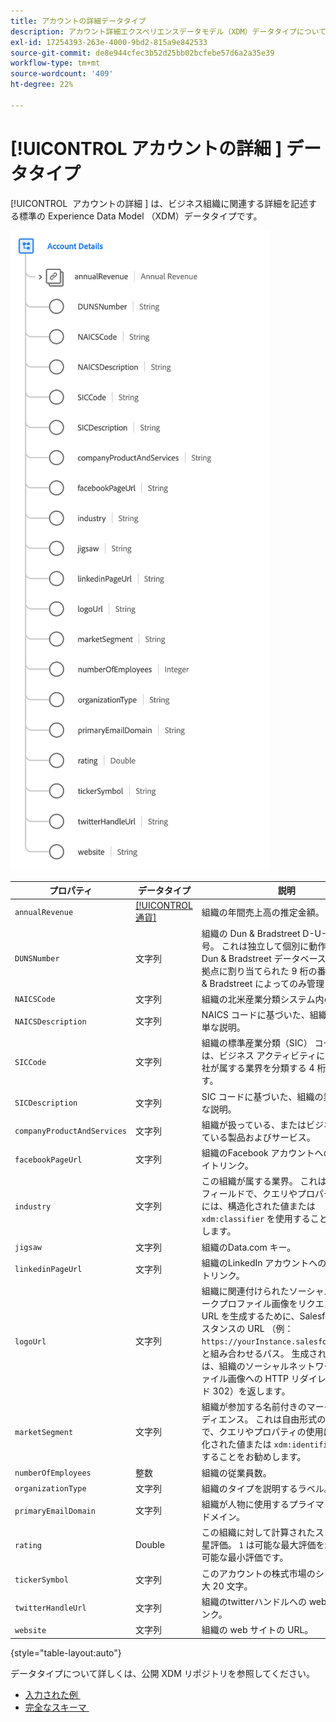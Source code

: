 ```yaml
---
title: アカウントの詳細データタイプ
description: アカウント詳細エクスペリエンスデータモデル（XDM）データタイプについて説明します。
exl-id: 17254393-263e-4000-9bd2-815a9e842533
source-git-commit: de8e944cfec3b52d25bb02bcfebe57d6a2a35e39
workflow-type: tm+mt
source-wordcount: '409'
ht-degree: 22%

---
```


# [!UICONTROL &#x200B; アカウントの詳細 &#x200B;] データタイプ

[!UICONTROL &#x200B; アカウントの詳細 &#x200B;] は、ビジネス組織に関連する詳細を記述する標準の Experience Data Model （XDM）データタイプです。

![&#x200B; データタイプ構造 &#x200B;](../images/data-types/account-details.png)

| プロパティ | データタイプ | 説明 |
| --- | --- | --- |
| `annualRevenue` | [[!UICONTROL 通貨]](./currency.md) | 組織の年間売上高の推定金額。 |
| `DUNSNumber` | 文字列 | 組織の Dun &amp; Bradstreet D-U-N-S 番号。 これは独立して個別に動作する独自の Dun &amp; Bradstreet データベース内の各事業拠点に割り当てられた 9 桁の番号で、Dun &amp; Bradstreet によってのみ管理されます。 |
| `NAICSCode` | 文字列 | 組織の北米産業分類システム内の分類。 |
| `NAICSDescription` | 文字列 | NAICS コードに基づいた、組織の業種の簡単な説明。 |
| `SICCode` | 文字列 | 組織の標準産業分類（SIC） コード。 これは、ビジネス アクティビティに基づいて会社が属する業界を分類する 4 桁のコードです。 |
| `SICDescription` | 文字列 | SIC コードに基づいた、組織の業種の簡単な説明。 |
| `companyProductAndServices` | 文字列 | 組織が扱っている、またはビジネスを行っている製品およびサービス。 |
| `facebookPageUrl` | 文字列 | 組織のFacebook アカウントへの web サイトリンク。 |
| `industry` | 文字列 | この組織が属する業界。 これは自由形式のフィールドで、クエリやプロパティの使用には、構造化された値または `xdm:classifier` を使用することをお勧めします。 |
| `jigsaw` | 文字列 | 組織のData.com キー。 |
| `linkedinPageUrl` | 文字列 | 組織のLinkedIn アカウントへの web サイトリンク。 |
| `logoUrl` | 文字列 | 組織に関連付けられたソーシャルネットワークプロファイル画像をリクエストする URL を生成するために、Salesforce インスタンスの URL （例：`https://yourInstance.salesforce.com/`）と組み合わせるパス。 生成された URL は、組織のソーシャルネットワークプロファイル画像への HTTP リダイレクト（コード 302）を返します。 |
| `marketSegment` | 文字列 | 組織が参加する名前付きのマーケットオーディエンス。 これは自由形式のフィールドで、クエリやプロパティの使用には、構造化された値または `xdm:identifier` を使用することをお勧めします。 |
| `numberOfEmployees` | 整数 | 組織の従業員数。 |
| `organizationType` | 文字列 | 組織のタイプを説明するラベル。 |
| `primaryEmailDomain` | 文字列 | 組織が人物に使用するプライマリ E メールドメイン。 |
| `rating` | Double | この組織に対して計算されたスコアまたは星評価。 `1` は可能な最大評価を示し、`0` は可能な最小評価です。 |
| `tickerSymbol` | 文字列 | このアカウントの株式市場のシンボル。最大 20 文字。 |
| `twitterHandleUrl` | 文字列 | 組織のtwitterハンドルへの web サイトリンク。 |
| `website` | 文字列 | 組織の web サイトの URL。 |

{style="table-layout:auto"}

データタイプについて詳しくは、公開 XDM リポジトリを参照してください。

* [&#x200B; 入力された例 &#x200B;](https://github.com/adobe/xdm/blob/master/components/datatypes/b2b/account-organization.example.1.json)
* [&#x200B; 完全なスキーマ &#x200B;](https://github.com/adobe/xdm/blob/master/components/datatypes/b2b/account-organization.schema.json)
